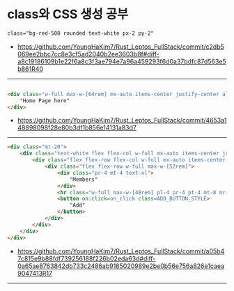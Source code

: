 # class와 CSS 생성 공부

```html
class="bg-red-500 rounded text-white px-2 py-2"
````
- https://github.com/YoungHaKim7/Rust_Leptos_FullStack/commit/c2db5069ee2bbc7cc8e3cf5ad2040b2ee3603b8f#diff-a8c19186109b1e22f6a8c3f3ae794e7a96a459293f6d0a37bdfc87d563e5b861R40

<hr>

```html

<div class="w-full max-w-[64rem] mx-auto items-center justify-center align-center">
    "Home Page here"
</div>
```

- https://github.com/YoungHaKim7/Rust_Leptos_FullStack/commit/4653a148898098f28e80b3df1b856e14131a83d7

<hr>

```html
<div class="mt-20">
    <div class="text-white flex flex-col w-full mx-auto items-center justify-center z-25">
        <div class="flex flex-row flex-col w-full mx-auto items-center justify-center">
            <div class="flex flex-row w-full max-w-[52rem]">
                <div class="pr-4 mt-4 text-xl">
                    "Members"
                </div>
                <hr class="w-full max-w-[48rem] pl-4 pr-4 pt-4 mt-8 mr-4" />
                <button on:click=on_click class=ADD_BUTTON_STYLE>
                    "Add"
                </button>
            </div>
        </div>
    </div>
</div>
```

- https://github.com/YoungHaKim7/Rust_Leptos_FullStack/commit/a05b47c815e9b88fdf739256188f226b02eda63d#diff-0a65ae8763842db733c2486ab9185020989e2be0b56e756a826e1caea9047413R17


<hr>
